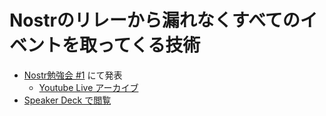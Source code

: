 # Nostrのリレーから漏れなくすべてのイベントを取ってくる技術
- [Nostr勉強会 #1](https://428lab.connpass.com/event/276333/) にて発表
  - [Youtube Live アーカイブ](https://www.youtube.com/live/J6wgG4epGK0)
- [Speaker Deck で閲覧](https://speakerdeck.com/jiftechnify/nostrnorirekaralou-renakusubetenoibentowoqu-tutekuruji-shu)
